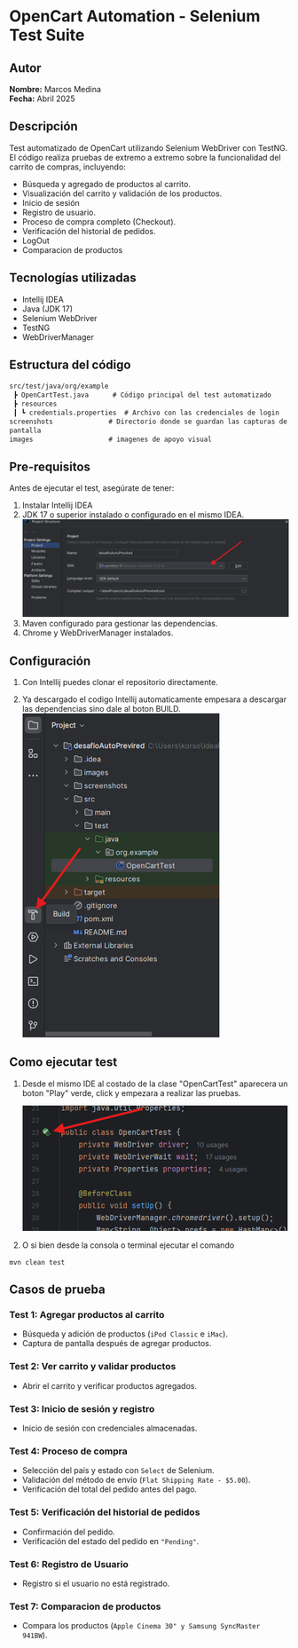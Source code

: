 # OpenCart Automation - Selenium Test Suite

## Autor

**Nombre:** Marcos Medina  
**Fecha:** Abril 2025

## Descripción
Test automatizado de OpenCart utilizando Selenium WebDriver con TestNG. El código realiza pruebas de extremo a extremo sobre la funcionalidad del carrito de compras, incluyendo:

- Búsqueda y agregado de productos al carrito.
- Visualización del carrito y validación de los productos.
- Inicio de sesión
- Registro de usuario.
- Proceso de compra completo (Checkout).
- Verificación del historial de pedidos.
- LogOut
- Comparacion de productos

## Tecnologías utilizadas
- Intellij IDEA
- Java (JDK 17)
- Selenium WebDriver
- TestNG
- WebDriverManager

## Estructura del código

```plaintext
src/test/java/org/example
 ┣ OpenCartTest.java      # Código principal del test automatizado
 ┣ resources
 ┃ ┗ credentials.properties  # Archivo con las credenciales de login
screenshots              # Directorio donde se guardan las capturas de pantalla
images                   # imagenes de apoyo visual

```

## Pre-requisitos

Antes de ejecutar el test, asegúrate de tener:
1. Instalar Intellij IDEA
2. JDK 17 o superior instalado o configurado en el mismo IDEA.
   ![](images/img1.png)
3. Maven configurado para gestionar las dependencias.
4. Chrome y WebDriverManager instalados.

## Configuración

1. Con Intellij puedes clonar el repositorio directamente.

2. Ya descargado el codigo Intellij automaticamente empesara a descargar las dependencias sino dale al boton BUILD.
   ![](images/img2.png)

## Como ejecutar test

1. Desde el mismo IDE al costado de la clase "OpenCartTest" aparecera un boton "Play" verde, click y empezara a realizar las pruebas.

   ![](images/img3.png)
2. O si bien desde la consola o terminal ejecutar el comando
```
mvn clean test
```
## Casos de prueba

### Test 1: Agregar productos al carrito
- Búsqueda y adición de productos (`iPod Classic` e `iMac`).
- Captura de pantalla después de agregar productos.

### Test 2: Ver carrito y validar productos
- Abrir el carrito y verificar productos agregados.

### Test 3: Inicio de sesión y registro
- Inicio de sesión con credenciales almacenadas.

### Test 4: Proceso de compra
- Selección del país y estado con `Select` de Selenium.
- Validación del método de envío (`Flat Shipping Rate - $5.00`).
- Verificación del total del pedido antes del pago.

### Test 5: Verificación del historial de pedidos
- Confirmación del pedido.
- Verificación del estado del pedido en `"Pending"`.

### Test 6: Registro de Usuario
- Registro si el usuario no está registrado.

### Test 7: Comparacion de productos
- Compara los productos (`Apple Cinema 30" y Samsung SyncMaster 941BW`).

